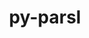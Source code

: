 ---
title: "py-parsl"
layout: cache
categories: [package, v0.19]
meta: {"versions": ["1.1.0"], "compilers": ["gcc@=11.1.0", "oneapi@=2022.1.0"], "oss": ["ubuntu20.04"], "platforms": ["linux"], "targets": ["x86_64"], "stacks": ["e4s", "e4s-oneapi"], "num_specs": 2, "num_specs_by_stack": {"e4s": 1, "e4s-oneapi": 1}}
spec_details: [{"hash": "kj7xvcmq4kdgwu4voz5epnbizxjeeeep", "compiler": "gcc@=11.1.0", "versions": ["1.1.0"], "os": "ubuntu20.04", "platform": "linux", "target": "x86_64", "variants": ["build_system=python_pip"], "stacks": ["e4s"], "size": "-", "tarball": "https://binaries.spack.io/releases/v0.19/build_cache/linux-ubuntu20.04-x86_64/gcc-11.1.0/py-parsl-1.1.0/linux-ubuntu20.04-x86_64-gcc-11.1.0-py-parsl-1.1.0-kj7xvcmq4kdgwu4voz5epnbizxjeeeep.spack"}, {"hash": "2lqhpucfnyskbpetu7tj6sxowi7exshs", "compiler": "oneapi@=2022.1.0", "versions": ["1.1.0"], "os": "ubuntu20.04", "platform": "linux", "target": "x86_64", "variants": ["build_system=python_pip"], "stacks": ["e4s-oneapi"], "size": "-", "tarball": "https://binaries.spack.io/releases/v0.19/build_cache/linux-ubuntu20.04-x86_64/oneapi-2022.1.0/py-parsl-1.1.0/linux-ubuntu20.04-x86_64-oneapi-2022.1.0-py-parsl-1.1.0-2lqhpucfnyskbpetu7tj6sxowi7exshs.spack"}]
---